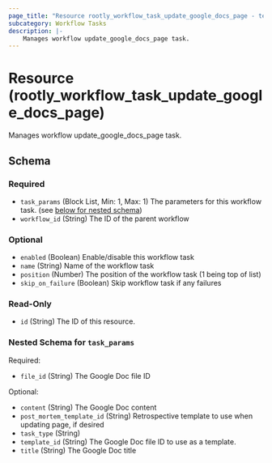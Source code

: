 ```yaml
---
page_title: "Resource rootly_workflow_task_update_google_docs_page - terraform-provider-rootly"
subcategory: Workflow Tasks
description: |-
    Manages workflow update_google_docs_page task.
---
```


# Resource (rootly_workflow_task_update_google_docs_page)

Manages workflow update_google_docs_page task.



<!-- schema generated by tfplugindocs -->
## Schema

### Required

- `task_params` (Block List, Min: 1, Max: 1) The parameters for this workflow task. (see [below for nested schema](#nestedblock--task_params))
- `workflow_id` (String) The ID of the parent workflow

### Optional

- `enabled` (Boolean) Enable/disable this workflow task
- `name` (String) Name of the workflow task
- `position` (Number) The position of the workflow task (1 being top of list)
- `skip_on_failure` (Boolean) Skip workflow task if any failures

### Read-Only

- `id` (String) The ID of this resource.

<a id="nestedblock--task_params"></a>
### Nested Schema for `task_params`

Required:

- `file_id` (String) The Google Doc file ID

Optional:

- `content` (String) The Google Doc content
- `post_mortem_template_id` (String) Retrospective template to use when updating page, if desired
- `task_type` (String)
- `template_id` (String) The Google Doc file ID to use as a template.
- `title` (String) The Google Doc title
